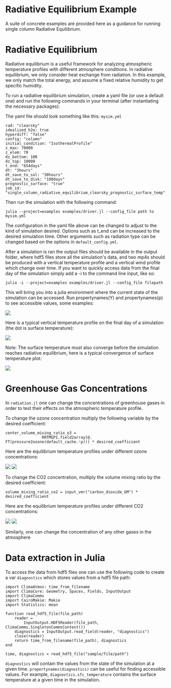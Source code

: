 
# Radiative Equilibrium Example
A suite of concrete examples are provided here as a guidance for running single column Radiative Equilibrium.  


# Radiative Equilibrium
Radiative equilibrium is a useful framework for analyzing atmospheric temperature profiles with different atmosphere conditions. In radiative equilibrium, we only consider heat exchange from radiation. In this example, we only match the total energy, and assume a fixed relative humidity to get specific humidity.

To run a radiative equilibrium simulation, create a yaml file (or use a default one) and run the following commands in your terminal (after instantiating the necessary packages):

The yaml file should look something like this:
`mysim.yml`
```
rad: "clearsky" 
idealized_h2o: true 
hyperdiff: "false" 
config: "column" 
initial_condition: "IsothermalProfile" 
z_max: 70000
z_elem: 70 
dz_bottom: 100 
dz_top: 10000 
t_end: "654days" 
dt: "3hours" 
dt_save_to_sol: "30hours" 
dt_save_to_disk: "100days" 
prognostic_surface: "true" 
job_id: "single_column_radiative_equilibrium_clearsky_prognostic_surface_temp"
```

Then run the simulation with the following command:
```
julia --project=examples examples/driver.jl --config_file path to mysim.yml
```

The configuration in the yaml file above can be changed to adjust to the kind of simulation desired. Options such as t\_end can be increased to the desired simulation time. Other arguments such as radiation type can be changed based on the options in `default_config.yml`.

After a simulation is ran the output files should be available in the output folder, where hdf5 files store all the simulation's data, and two mp4s should be produced with a vertical temperature profile and a vertical wind profile which change over time. If you want to quickly access data from the final day of the simulation simply add a -i to the command line input, like so:

```
julia -i --project=examples examples/driver.jl --config_file filepath
```

This will bring you into a julia environment where the current state of the simulation can be accessed. Run propertynames(Y) and propertynames(p) to see accessible values, some examples:

![](assets/sample_-i_outputs.png)


Here is a typical vertical temperature profile on the final day of a simulation (the dot is surface temperature):

![](assets/example_temp_profile.png)

Note: The surface temperature must also converge before the simulation reaches radiative equilibrium, here is a typical convergence of surface temperature plot:

![](assets/surface_temp_convergence.png)


# Greenhouse Gas Concentrations
In `radiation.jl` one can change the concentrations of greenhouse gases in order to test their effects on the atmospheric temperature profile.

To change the ozone concentration multiply the following variable by the desired coefficient:

```
center_volume_mixing_ratio_o3 =
                RRTMGPI.field2array(@. FT(pressure2ozone(default_cache.ᶜp))) * desired_coefficient
```


Here are the equilibrium temperature profiles under different ozone concentrations:

![](assets/O3_temp_profile.png)
![](assets/O3_temp_difference.png)

To change the CO2 concentration, multiply the volume mixing ratio by the desired coefficient:
```
volume_mixing_ratio_co2 = input_vmr("carbon_dioxide_GM") * desired_coefficient
```


Here are the equilibrium temperature profiles under different CO2 concentrations:

![](assets/CO2_temp_profile.png)
![](assets/CO2_temp_difference.png)

Similarly, one can change the concentration of any other gases in the atmosphere


# Data extraction in Julia
To access the data from hdf5 files one can use the following code to create a var `diagnostics` which stores values from a hdf5 file path:

```
import ClimaAtmos: time_from_filename
import ClimaCore: Geometry, Spaces, Fields, InputOutput
import ClimaComms
import CairoMakie: Makie
import Statistics: mean

function read_hdf5_file(file_path)
    reader =
        InputOutput.HDF5Reader(file_path, ClimaComms.SingletonCommsContext())
    diagnostics = InputOutput.read_field(reader, "diagnostics")
    close(reader)
    return time_from_filename(file_path), diagnostics
end

time, diagnostics = read_hdf5_file("sample/file/path")
```

`diagnostics` will contain the values from the state of the simulation at a given time. `propertynames(diagnostics)` can be useful for finding accessible values. For example, `diagnostics.sfc_temperature` contains the surface temperature at a given time in the simulation.
